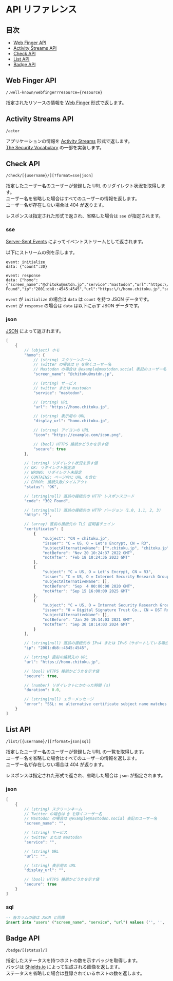API リファレンス
================

## 目次

- [Web Finger API](#web-finger-api)
- [Activity Streams API](#activity-streams-api)
- [Check API](#check-api)
- [List API](#list-api)
- [Badge API](#badge-api)

## Web Finger API

```
/.well-known/webfinger?resource={resource}
```

指定されたリソースの情報を [Web Finger](https://datatracker.ietf.org/doc/html/rfc7033) 形式で返します。

## Activity Streams API

```
/actor
```

アプリケーションの情報を [Activity Streams](https://www.w3.org/TR/activitystreams-core/) 形式で返します。  
[The Security Vocabulary](https://w3c-ccg.github.io/security-vocab/) の一部を実装します。

## Check API

```
/check/[{username}/][?format=sse|json]
```

指定したユーザー名のユーザーが登録した URL のリダイレクト状況を取得します。  
ユーザー名を省略した場合はすべてのユーザーの情報を返します。  
ユーザー名が存在しない場合は 404 が返ります。

レスポンスは指定された形式で返され、省略した場合は `sse` が指定されます。

### sse

[Server-Sent Events](https://www.w3.org/TR/eventsource/) によってイベントストリームとして返されます。

以下にストリームの例を示します。

```
event: initialize
data: {"count":30}

event: response
data: {"homo":{"screen_name":"@chitoku@mstdn.jp","service":"mastodon","url":"https:\/\/homo.chitoku.jp","display_url":"homo.chitoku.jp","icon":"https:\/\/example.com\/icon.png","secure":true},"status":"OK","code":"302 Found","ip":"2001:db8::4545:4545","url":"https:\/\/homo.chitoku.jp","secure":true,"duration":0.45,"error":null}
```

`event` が `initialize` の場合は `data` は `count` を持つ JSON データです。  
`event` が `response` の場合は `data` は以下に示す JSON データです。

### json

[JSON](http://www.json.org/) によって返されます。

```javascript
[
    {
        // (object) ホモ
        "homo": {
            // (string) スクリーンネーム
            // Twitter の場合は @ を除くユーザー名
            // Mastodon の場合は @example@mastodon.social 表記のユーザー名
            "screen_name": "@chitoku@mstdn.jp",

            // (string) サービス
            // twitter または mastodon
            "service": "mastodon",

            // (string) URL
            "url": "https://homo.chitoku.jp",

            // (string) 表示用の URL
            "display_url": "homo.chitoku.jp",

            // (string) アイコンの URL
            "icon": "https://example.com/icon.png",

            // (bool) HTTPS 接続かどうかを示す値
            "secure": true
        },

        // (string) リダイレクト状況を示す値
        // OK: リダイレクト設定済
        // WRONG: リダイレクト未設定
        // CONTAINS: ページ内に URL を含む
        // ERROR: 接続失敗/タイムアウト
        "status": "OK",

        // (string|null) 直前の接続先の HTTP レスポンスコード
        "code": "302 Found",

        // (string|null) 直前の接続先の HTTP バージョン（1.0, 1.1, 2, 3）
        "http": "2",

        // (array) 直前の接続先の TLS 証明書チェイン
        "certificates": [
            {
                "subject": "CN = chitoku.jp",
                "issuer": "C = US, O = Let's Encrypt, CN = R3",
                "subjectAlternativeName": ["*.chitoku.jp", "chitoku.jp"],
                "notBefore": "Nov 20 10:24:37 2022 GMT",
                "notAfter": "Feb 18 10:24:36 2023 GMT"
            },
            {
                "subject": "C = US, O = Let's Encrypt, CN = R3",
                "issuer": "C = US, O = Internet Security Research Group, CN = ISRG Root X1",
                "subjectAlternativeName": [],
                "notBefore": "Sep  4 00:00:00 2020 GMT",
                "notAfter": "Sep 15 16:00:00 2025 GMT"
            },
            {
                "subject": "C = US, O = Internet Security Research Group, CN = ISRG Root X1",
                "issuer": "O = Digital Signature Trust Co., CN = DST Root CA X3",
                "subjectAlternativeName": [],
                "notBefore": "Jan 20 19:14:03 2021 GMT",
                "notAfter": "Sep 30 18:14:03 2024 GMT"
            }
        ],

        // (string|null) 直前の接続先の IPv4 または IPv6（サポートしている場合）アドレス
        "ip": "2001:db8::4545:4545",

        // (string) 直前の接続先の URL
        "url": "https://homo.chitoku.jp",

        // (bool) HTTPS 接続かどうかを示す値
        "secure": true,

        // (number) リダイレクトにかかった時間 (s)
        "duration": 0.0,

        // (string|null) エラーメッセージ
        "error": "SSL: no alternative certificate subject name matches target host name 'homo.chitoku.jp'"
    }
]
```

## List API

```
/list/[{username}/][?format=json|sql]
```

指定したユーザー名のユーザーが登録した URL の一覧を取得します。  
ユーザー名を省略した場合はすべてのユーザーの情報を返します。  
ユーザー名が存在しない場合は 404 が返ります。

レスポンスは指定された形式で返され、省略した場合は `json` が指定されます。

### json

```javascript
[
    {
        // (string) スクリーンネーム
        // Twitter の場合は @ を除くユーザー名
        // Mastodon の場合は @example@mastodon.social 表記のユーザー名
        "screen_name": "",

        // (string) サービス
        // twitter または mastodon
        "service": "",

        // (string) URL
        "url": "",

        // (string) 表示用の URL
        "display_url": "",

        // (bool) HTTPS 接続かどうかを示す値
        "secure": true
    }
]
```

### sql

```sql
-- 各カラムの値は JSON と同様
insert into "users" ("screen_name", "service", "url") values ('', '', '');
```

## Badge API

```
/badge/[{status}/]
```

指定したステータスを持つホストの数を示すバッジを取得します。  
バッジは [Shields.io](https://shields.io/) によって生成される画像を返します。  
ステータスを省略した場合は登録されているホストの数を返します。
